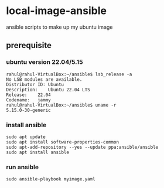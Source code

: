 # local-image-ansible
ansible scripts to make up my ubuntu image

## prerequisite 
### ubuntu version 22.04/5.15
    rahul@rahul-VirtualBox:~/ansible$ lsb_release -a
    No LSB modules are available.
    Distributor ID:	Ubuntu
    Description:	Ubuntu 22.04 LTS
    Release:	22.04
    Codename:	jammy
    rahul@rahul-VirtualBox:~/ansible$ uname -r
    5.15.0-30-generic
      
### install ansible
    sudo apt update
    sudo apt install software-properties-common
    sudo apt-add-repository --yes --update ppa:ansible/ansible
    sudo apt install ansible

### run ansible 
    sudo ansible-playbook myimage.yaml 

